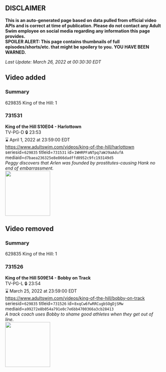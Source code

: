 ## DISCLAIMER
**This is an auto-generated page based on data pulled from official video APIs and is correct at time of publication. Please do not contact any Adult Swim employee on social media regarding any information this page provides.**  
**SPOILER ALERT: This page contains thumbnails of full episodes/shorts/etc. that might be spoilery to you. YOU HAVE BEEN WARNED.**  

_Last Update: March 26, 2022 at 00:30:30 EDT_
## Video added
### Summary
629835 King of the Hill: 1  
### 731531
**King of the Hill S10E04 - Harlottown**  
TV-PG-D 🔒 23:53  
⌛ April 1, 2022 at 23:59:00 EDT  
https://www.adultswim.com/videos/king-of-the-hill/harlottown  
seriesid=`629835` titleid=`731531` id=`1WHRPFaNTpq7aWJ9aAdufA` mediaid=`d7baea236325e8e866dadffd0952c9fc193149d5`  
_Peggy discovers that Arlen was founded by prostitutes-causing Hank no end of embarrassment._  
<a href="https://media.cdn.adultswim.com/uploads/20220322/thumbnails/2_223221436133-KingOfTheHill_904_Harlottown.png"><img src="https://media.cdn.adultswim.com/uploads/20220322/thumbnails/2_223221436133-KingOfTheHill_904_Harlottown.png" height="144px" /></a>
## Video removed
### Summary
629835 King of the Hill: 1  
### 731526
**King of the Hill S09E14 - Bobby on Track**  
TV-PG-L 🔒 23:54  
⌛ March 25, 2022 at 23:59:00 EDT  
https://www.adultswim.com/videos/king-of-the-hill/bobby-on-track  
seriesid=`629835` titleid=`731526` id=`8xqCw6fwRRCugbSOgDjSMw` mediaid=`a99272e8b054a791e0c7e6bb4700366a3cb28413`  
_A track coach uses Bobby to shame good athletes when they get out of line._  
<a href="https://media.cdn.adultswim.com/uploads/20220317/thumbnails/2_223171414357-KingOfTheHill_913_BobbyOnTrack.png"><img src="https://media.cdn.adultswim.com/uploads/20220317/thumbnails/2_223171414357-KingOfTheHill_913_BobbyOnTrack.png" height="144px" /></a>

